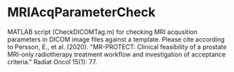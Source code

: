 # MRIAcqParameterCheck
MATLAB script (CheckDICOMTag.m) for checking MRI acqusition parameters in DICOM image files against a template.
Please cite according to Persson, E., et al. (2020). "MR-PROTECT: Clinical feasibility of a prostate MRI-only radiotherapy treatment workflow and investigation of acceptance criteria." Radiat Oncol 15(1): 77.
